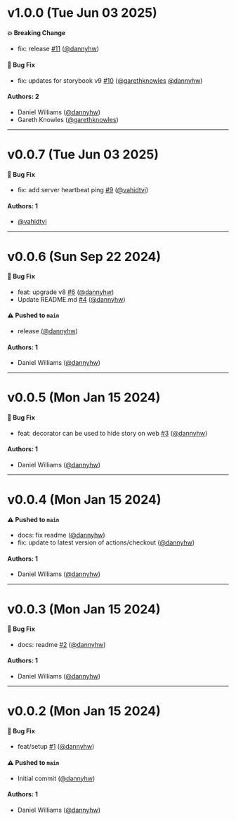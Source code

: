 # v1.0.0 (Tue Jun 03 2025)

#### 💥 Breaking Change

- fix: release [#11](https://github.com/storybookjs/addon-react-native-server/pull/11) ([@dannyhw](https://github.com/dannyhw))

#### 🐛 Bug Fix

- fix: updates for storybook v9 [#10](https://github.com/storybookjs/addon-react-native-server/pull/10) ([@garethknowles](https://github.com/garethknowles) [@dannyhw](https://github.com/dannyhw))

#### Authors: 2

- Daniel Williams ([@dannyhw](https://github.com/dannyhw))
- Gareth Knowles ([@garethknowles](https://github.com/garethknowles))

---

# v0.0.7 (Tue Jun 03 2025)

#### 🐛 Bug Fix

- fix: add server heartbeat ping [#9](https://github.com/storybookjs/addon-react-native-server/pull/9) ([@vahidtvj](https://github.com/vahidtvj))

#### Authors: 1

- [@vahidtvj](https://github.com/vahidtvj)

---

# v0.0.6 (Sun Sep 22 2024)

#### 🐛 Bug Fix

- feat: upgrade v8 [#6](https://github.com/storybookjs/addon-react-native-server/pull/6) ([@dannyhw](https://github.com/dannyhw))
- Update README.md [#4](https://github.com/storybookjs/addon-react-native-server/pull/4) ([@dannyhw](https://github.com/dannyhw))

#### ⚠️ Pushed to `main`

- release ([@dannyhw](https://github.com/dannyhw))

#### Authors: 1

- Daniel Williams ([@dannyhw](https://github.com/dannyhw))

---

# v0.0.5 (Mon Jan 15 2024)

#### 🐛 Bug Fix

- feat: decorator can be used to hide story on web [#3](https://github.com/storybookjs/addon-react-native-server/pull/3) ([@dannyhw](https://github.com/dannyhw))

#### Authors: 1

- Daniel Williams ([@dannyhw](https://github.com/dannyhw))

---

# v0.0.4 (Mon Jan 15 2024)

#### ⚠️ Pushed to `main`

- docs: fix readme ([@dannyhw](https://github.com/dannyhw))
- fix: update to latest version of actions/checkout ([@dannyhw](https://github.com/dannyhw))

#### Authors: 1

- Daniel Williams ([@dannyhw](https://github.com/dannyhw))

---

# v0.0.3 (Mon Jan 15 2024)

#### 🐛 Bug Fix

- docs: readme [#2](https://github.com/storybookjs/addon-react-native-server/pull/2) ([@dannyhw](https://github.com/dannyhw))

#### Authors: 1

- Daniel Williams ([@dannyhw](https://github.com/dannyhw))

---

# v0.0.2 (Mon Jan 15 2024)

#### 🐛 Bug Fix

- feat/setup [#1](https://github.com/storybookjs/addon-react-native-server/pull/1) ([@dannyhw](https://github.com/dannyhw))

#### ⚠️ Pushed to `main`

- Initial commit ([@dannyhw](https://github.com/dannyhw))

#### Authors: 1

- Daniel Williams ([@dannyhw](https://github.com/dannyhw))
